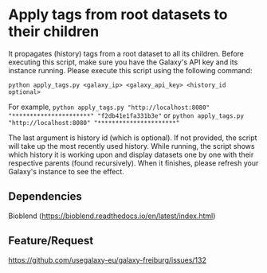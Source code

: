 # Apply tags from root datasets to their children

It propagates (history) tags from a root dataset to all its children. Before executing this script, make sure you have the Galaxy's API key and its instance running. Please execute this script using the following command:

`python apply_tags.py <galaxy_ip> <galaxy_api_key> <history_id optional>`

For example,
`python apply_tags.py "http://localhost:8080" "**********************" "f2db41e1fa331b3e"` or
`python apply_tags.py "http://localhost:8080" "**********************"`

The last argument is history id (which is optional). If not provided, the script will take up the most recently used history. While running, the script shows which history it is working upon and display datasets one by one with their respective parents (found recursively). When it finishes, please refresh your Galaxy's instance to see the effect.

## Dependencies

Bioblend (https://bioblend.readthedocs.io/en/latest/index.html)

## Feature/Request
https://github.com/usegalaxy-eu/galaxy-freiburg/issues/132

